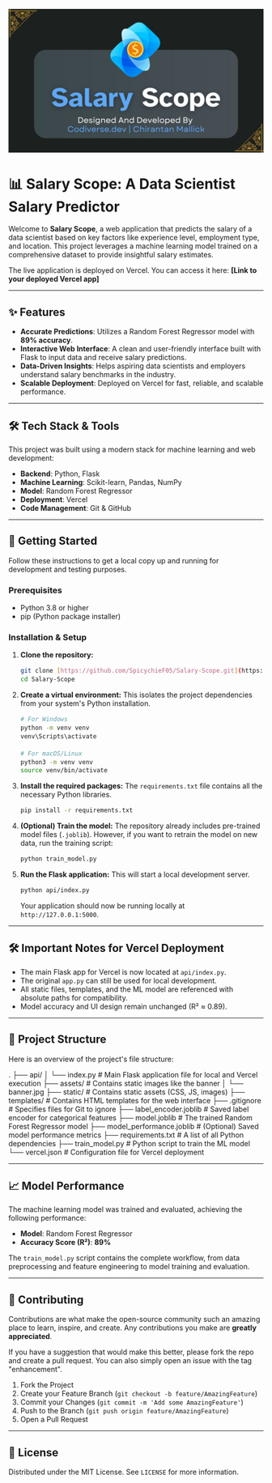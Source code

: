 ![Salary Scope Banner](./assets/banner.jpg.jpg)

# 📊 Salary Scope: A Data Scientist Salary Predictor

Welcome to **Salary Scope**, a web application that predicts the salary of a data scientist based on key factors like experience level, employment type, and location. This project leverages a machine learning model trained on a comprehensive dataset to provide insightful salary estimates.

The live application is deployed on Vercel. You can access it here: **[Link to your deployed Vercel app]**

---

## ✨ Features

* **Accurate Predictions**: Utilizes a Random Forest Regressor model with **89% accuracy**.
* **Interactive Web Interface**: A clean and user-friendly interface built with Flask to input data and receive salary predictions.
* **Data-Driven Insights**: Helps aspiring data scientists and employers understand salary benchmarks in the industry.
* **Scalable Deployment**: Deployed on Vercel for fast, reliable, and scalable performance.

---

## 🛠️ Tech Stack & Tools

This project was built using a modern stack for machine learning and web development:

* **Backend**: Python, Flask
* **Machine Learning**: Scikit-learn, Pandas, NumPy
* **Model**: Random Forest Regressor
* **Deployment**: Vercel
* **Code Management**: Git & GitHub

---

## 🚀 Getting Started

Follow these instructions to get a local copy up and running for development and testing purposes.

### Prerequisites

* Python 3.8 or higher
* pip (Python package installer)

### Installation & Setup

1.  **Clone the repository:**
    ```sh
    git clone [https://github.com/SpicychieF05/Salary-Scope.git](https://github.com/SpicychieF05/Salary-Scope.git)
    cd Salary-Scope
    ```

2.  **Create a virtual environment:**
    This isolates the project dependencies from your system's Python installation.
    ```sh
    # For Windows
    python -m venv venv
    venv\Scripts\activate

    # For macOS/Linux
    python3 -m venv venv
    source venv/bin/activate
    ```

3.  **Install the required packages:**
    The `requirements.txt` file contains all the necessary Python libraries.
    ```sh
    pip install -r requirements.txt
    ```

4.  **(Optional) Train the model:**
    The repository already includes pre-trained model files (`.joblib`). However, if you want to retrain the model on new data, run the training script:
    ```sh
    python train_model.py
    ```

5.  **Run the Flask application:**
    This will start a local development server.
    ```sh
    python api/index.py
    ```
    Your application should now be running locally at `http://127.0.0.1:5000`.

---

## 🛠️ Important Notes for Vercel Deployment

- The main Flask app for Vercel is now located at `api/index.py`.
- The original `app.py` can still be used for local development.
- All static files, templates, and the ML model are referenced with absolute paths for compatibility.
- Model accuracy and UI design remain unchanged (R² ≈ 0.89).

---

## 📁 Project Structure

Here is an overview of the project's file structure:


.
├── api/
│   └── index.py         # Main Flask application file for local and Vercel execution
├── assets/              # Contains static images like the banner
│   └── banner.jpg
├── static/              # Contains static assets (CSS, JS, images)
├── templates/           # Contains HTML templates for the web interface
├── .gitignore           # Specifies files for Git to ignore
├── label_encoder.joblib # Saved label encoder for categorical features
├── model.joblib         # The trained Random Forest Regressor model
├── model_performance.joblib # (Optional) Saved model performance metrics
├── requirements.txt     # A list of all Python dependencies
├── train_model.py       # Python script to train the ML model
└── vercel.json          # Configuration file for Vercel deployment


---

## 📈 Model Performance

The machine learning model was trained and evaluated, achieving the following performance:

* **Model**: Random Forest Regressor
* **Accuracy Score (R²)**: **89%**

The `train_model.py` script contains the complete workflow, from data preprocessing and feature engineering to model training and evaluation.

---

## 🤝 Contributing

Contributions are what make the open-source community such an amazing place to learn, inspire, and create. Any contributions you make are **greatly appreciated**.

If you have a suggestion that would make this better, please fork the repo and create a pull request. You can also simply open an issue with the tag "enhancement".

1.  Fork the Project
2.  Create your Feature Branch (`git checkout -b feature/AmazingFeature`)
3.  Commit your Changes (`git commit -m 'Add some AmazingFeature'`)
4.  Push to the Branch (`git push origin feature/AmazingFeature`)
5.  Open a Pull Request

---

## 📄 License

Distributed under the MIT License. See `LICENSE` for more information.
